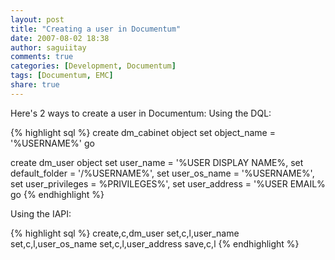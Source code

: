 ```yaml
---
layout: post
title: "Creating a user in Documentum"
date: 2007-08-02 18:38
author: saguiitay
comments: true
categories: [Development, Documentum]
tags: [Documentum, EMC]
share: true
---
```

Here's 2 ways to create a user in Documentum: Using the DQL:

{% highlight sql %}
create dm_cabinet object
set object_name = '%USERNAME%'
go

create dm_user object
set user_name = '%USER DISPLAY NAME%,
set default_folder = '/%USERNAME%',
set user_os_name = '%USERNAME%',
set user_privileges = %PRIVILEGES%',
set user_address = '%USER EMAIL%
go
{% endhighlight %}

Using the IAPI:

{% highlight sql %}
create,c,dm_user
set,c,l,user_name
set,c,l,user_os_name
set,c,l,user_address
save,c,l
{% endhighlight %}



